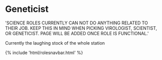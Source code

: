 # Geneticist
'SCIENCE ROLES CURRENTLY CAN NOT DO ANYTHING RELATED TO THEIR JOB. KEEP THIS IN MIND WHEN PICKING VIROLOGIST, SCIENTIST, OR GENETICIST. PAGE WILL BE ADDED ONCE ROLE IS FUNCTIONAL.'


Currently the laughing stock of the whole station

  <div class="container-fluid wm-page-content">
{% include 'html/rolesnavbar.html' %}
</div>

